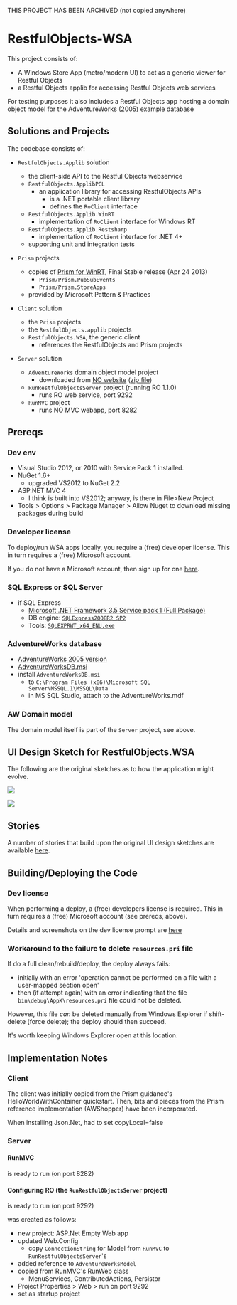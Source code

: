 THIS PROJECT HAS BEEN ARCHIVED (not copied anywhere)

RestfulObjects-WSA
==================

This project consists of:

* A Windows Store App (metro/modern UI) to act as a generic viewer for Restful Objects
* a Restful Objects applib for accessing Restful Objects web services

For testing purposes it also includes a Restful Objects app hosting a domain object model for the AdventureWorks (2005) example database


## Solutions and Projects

The codebase consists of:

* `RestfulObjects.Applib` solution
   - the client-side API to the Restful Objects webservice
   - `RestfulObjects.ApplibPCL`
      - an application library for accessing RestfulObjects APIs
         - is a .NET portable client library
         - defines the `RoClient` interface
   - `RestfulObjects.Applib.WinRT`
      - implementation of `RoClient` interface for Windows RT
   - `RestfulObjects.Applib.Restsharp`
      - implementation of `RoClient` interface for .NET 4+
   - supporting unit and integration tests

* `Prism` projects
   - copies of [Prism for WinRT](http://prismwindowsruntime.codeplex.com/releases), Final Stable release (Apr 24 2013)
     - `Prism/Prism.PubSubEvents`
     - `Prism/Prism.StoreApps`
   - provided by Microsoft Pattern & Practices   

* `Client` solution
   - the `Prism` projects
   - the `RestfulObjects.applib` projects
   - `RestfulObjects.WSA`, the generic client
      - references the RestfulObjects and Prism projects

* `Server` solution
   - `AdventureWorks` domain object model project
      - downloaded from [NO website](http://nakedobjects.codeplex.com/releases/view/100899) ([zip file](http://nakedobjects.codeplex.com/downloads/get/609253))
   - `RunRestfulObjectsServer` project (running RO 1.1.0)
      - runs RO web service, port 9292
   - `RunMVC` project
      - runs NO MVC webapp, port 8282


## Prereqs

### Dev env
- Visual Studio 2012, or 2010 with Service Pack 1 installed.
- NuGet 1.6+
  - upgraded VS2012 to NuGet 2.2
- ASP.NET MVC 4
  - I think is built into VS2012; anyway, is there in File>New Project
- Tools > Options > Package Manager > Allow Nuget to download missing packages during build


### Developer license

To deploy/run WSA apps locally, you require a (free) developer license.  This in turn requires a (free) Microsoft account.

If you do not have a Microsoft account, then sign up for one [here](https://signup.live.com/signup.aspx?lic=1).



### SQL Express or SQL Server

* if SQL Express
  - [Microsoft .NET Framework 3.5 Service pack 1 (Full Package)](http://www.microsoft.com/en-gb/download/details.aspx?id=25150)
  - DB engine: [`SQLExpress2008R2 SP2`](http://www.microsoft.com/en-gb/download/details.aspx?id=30438)
  - Tools: [`SQLEXPRWT_x64_ENU.exe`](http://download.microsoft.com/download/0/4/B/04BE03CD-EAF3-4797-9D8D-2E08E316C998/SQLEXPRWT_x64_ENU.exe)

### AdventureWorks database
- [AdventureWorks 2005 version](http://msftdbprodsamples.codeplex.com/releases/view/4004)
- [AdventureWorksDB.msi](http://msftdbprodsamples.codeplex.com/downloads/get/11753)
- install `AdventureWorksDB.msi`
  - to `C:\Program Files (x86)\Microsoft SQL Server\MSSQL.1\MSSQL\Data`
  - in MS SQL Studio, attach to the AdventureWorks.mdf

### AW Domain model

The domain model itself is part of the `Server` project, see above.

## UI Design Sketch for RestfulObjects.WSA

The following are the original sketches as to how the application might evolve.

![](https://github.com/danhaywood/restfulobjects-wsa/blob/master/specs/mockups/Slide1.PNG?raw=true)

![](https://github.com/danhaywood/restfulobjects-wsa/blob/master/specs/mockups/Slide2.PNG?raw=true)

## Stories

A number of stories that build upon the original UI design sketches are available [here](https://github.com/danhaywood/restfulobjects-wsa/tree/master/specs/stories).  


## Building/Deploying the Code

### Dev license

When performing a deploy, a (free) developers license is required.  This in turn requires a (free) Microsoft account (see prereqs, above).

Details and screenshots on the dev license prompt are [here](http://www.c-sharpcorner.com/UploadFile/7e39ca/how-to-renew-developer-license-for-windows-store-apps/)


### Workaround to the failure to delete `resources.pri` file

If do a full clean/rebuild/deploy, the deploy always fails:

- initially with an error 'operation cannot be performed on a file with a user-mapped section open'
- then (if attempt again) with an error indicating that the file `bin\debug\AppX\resources.pri` file could not be deleted.

However, this file *can* be deleted manually from Windows Explorer if shift-delete (force delete); the deploy should then succeed.

It's worth keeping Windows Explorer open at this location.

## Implementation Notes

### Client

The client was initially copied from the Prism guidance's HelloWorldWithContainer quickstart.  Then, bits and pieces from the Prism reference implementation (AWShopper) have been incorporated.

When installing Json.Net, had to set copyLocal=false

### Server

#### RunMVC

is ready to run (on port 8282)

#### Configuring RO (the `RunRestfulObjectsServer` project)

is ready to run (on port 9292)

was created as follows:

- new project: ASP.Net Empty Web app
- updated Web.Config
  - copy `ConnectionString` for Model from `RunMVC` to `RunRestfulObjectsServer`'s
- added reference to `AdventureWorksModel`
- copied from RunMVC's RunWeb class
  - MenuServices, ContributedActions, Persistor
- Project Properties > Web > run on port 9292
- set as startup project



